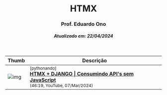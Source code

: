 
<h1 align="center">HTMX</h1>

<h3 align="center">Prof. Eduardo Ono</h3>

<h5 align="center">Atualizado em: 22/04/2024</h5>

&nbsp;

| Thumb | Descrição |
| --- | --- |
| ![img](https://img.youtube.com/vi/TH8N_6uh_0c/default.jpg) | <sup>[pythonando]</sup><br>[__HTMX + DJANGO \| Consumindo API's sem JavaScript__](https://www.youtube.com/watch?v=TH8N_6uh_0c)<br><sub>(46:19, YouTube, 07/Mar/2024)</sub> |

&nbsp;
